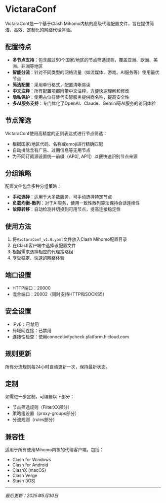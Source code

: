 # VictaraConf

VictaraConf是一个基于Clash Mihomo内核的高级代理配置文件，旨在提供简洁、高效、定制化的网络代理体验。

## 配置特点

- **多节点支持**：包含超过50个国家/地区的节点筛选规则，覆盖亚洲、欧洲、美洲、非洲等地区
- **智能分流**：针对不同类型的网络流量（如流媒体、游戏、AI服务等）使用最优节点
- **简洁配置**：采用单行格式，配置清晰易读
- **中文注释**：所有配置项都附带中文注释，方便快速理解和修改
- **隐私保护**：使用占位符替代实际服务提供商名称，提高安全性
- **多AI服务支持**：专门优化了OpenAI、Claude、Gemini等AI服务的访问体验

## 节点筛选

VictaraConf使用高精度的正则表达式进行节点筛选：

- 根据国家/地区代码、名称或emoji进行精确匹配
- 自动排除含有广告、过期信息等无用节点
- 为不同订阅源设置统一前缀（AP0|, AP1|）以便快速识别节点来源

## 分组策略

配置文件包含多种分组策略：

- **手动选择**：适用于大多数服务，可手动选择特定节点
- **负载均衡-散列**：对于AI服务，使用一致性散列算法保持会话连续性
- **故障转移**：自动检测并切换到可用节点，提高连接稳定性

## 使用方法

1. 将`VictaraConf_v1.0.yaml`文件放入Clash Mihomo配置目录
2. 在Clash客户端中选择该配置文件
3. 根据需求选择相应的代理策略组
4. 享受稳定、快速的网络体验

## 端口设置

- HTTP端口：20000
- 混合端口：20002（同时支持HTTP和SOCKS5）

## 安全设置

- IPv6：已禁用
- 局域网连接：已禁用
- 连接性检查：使用connectivitycheck.platform.hicloud.com

## 规则更新

所有分流规则每24小时自动更新一次，保持最新状态。

## 定制

如需进一步定制，可编辑以下部分：

- 节点筛选规则（FilterXX部分）
- 策略组设置（proxy-groups部分）
- 分流规则（rules部分）

## 兼容性

适用于所有使用Mihomo内核的代理客户端，包括：

- Clash for Windows
- Clash for Android
- ClashX (macOS)
- Clash Verge
- Stash (iOS)

---

*最后更新：2025年5月30日*
